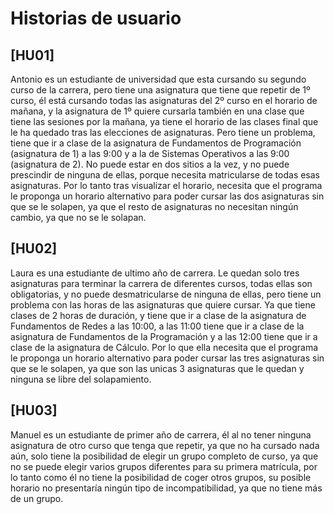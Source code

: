 # Historias de usuario

## [HU01]  
Antonio es un estudiante de universidad que esta cursando su segundo curso de la carrera, pero tiene una asignatura que tiene que repetir de 1º curso, él está cursando todas las asignaturas del 2º curso en el horario de mañana, y la asignatura de 1º quiere cursarla también en una clase que tiene las sesiones por la mañana, ya tiene el horario de las clases final que le ha quedado tras las elecciones de asignaturas. Pero tiene un problema, tiene que ir a clase de la asignatura de Fundamentos de Programación (asignatura de 1) a las 9:00 y a la de Sistemas Operativos a las 9:00 (asignatura de 2). No puede estar en dos sitios a la vez, y no puede prescindir de ninguna de ellas, porque necesita matricularse de todas esas asignaturas. Por lo tanto tras visualizar el horario, necesita que el programa le proponga un horario alternativo para poder cursar las dos asignaturas sin que se le solapen, ya que el resto de asignaturas no necesitan ningún cambio, ya que no se le solapan.

## [HU02]
Laura es una estudiante de ultimo año de carrera. Le quedan solo tres asignaturas para terminar la carrera de diferentes cursos, todas ellas son obligatorias, y no puede desmatricularse de ninguna de ellas, pero tiene un problema con las horas de las asignaturas que quiere cursar. Ya que tiene clases de 2 horas de duración, y tiene que ir a clase de la asignatura de Fundamentos de Redes a las 10:00, a las 11:00 tiene que ir a clase de la asignatura de Fundamentos de la Programación y a las 12:00 tiene que ir a clase de la asignatura de Cálculo. Por lo que ella necesita que el programa le proponga un horario alternativo para poder cursar las tres asignaturas sin que se le solapen, ya que son las unicas 3 asignaturas que le quedan y ninguna se libre del solapamiento.

## [HU03]
Manuel es un estudiante de primer año de carrera, él al no tener ninguna asignatura de otro curso que tenga que repetir, ya que no ha cursado nada aún, solo tiene la posibilidad de elegir un grupo completo de curso, ya que no se puede elegir varios grupos diferentes para su primera matrícula, por lo tanto como él no tiene la posibilidad de coger otros grupos, su posible horario no presentaría ningún tipo de incompatibilidad, ya que no tiene más de un grupo.